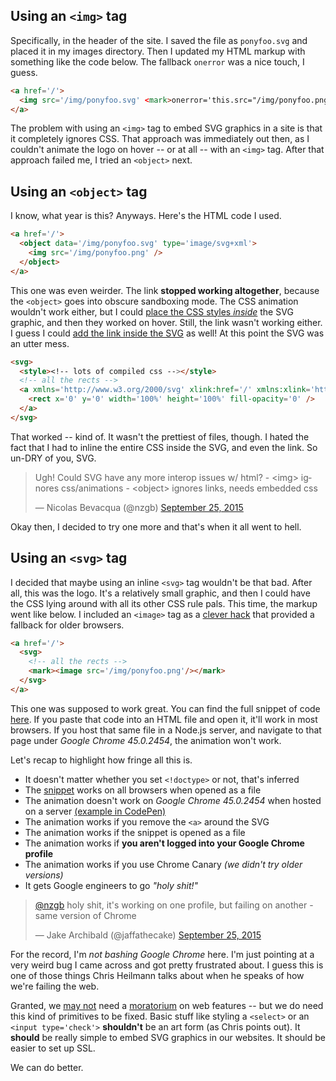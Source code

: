 ## Using an `<img>` tag

Specifically, in the header of the site. I saved the file as `ponyfoo.svg` and placed it in my images directory. Then I updated my HTML markup with something like the code below. The fallback `onerror` was a nice touch, I guess.

```html
<a href='/'>
  <img src='/img/ponyfoo.svg' <mark>onerror='this.src="/img/ponyfoo.png"'</mark> />
</a>
```

The problem with using an `<img>` tag to embed SVG graphics in a site is that it completely ignores CSS. That approach was immediately out then, as I couldn't animate the logo on hover -- or at all -- with an `<img>` tag. After that approach failed me, I tried an `<object>` next.

## Using an `<object>` tag

I know, what year is this? Anyways. Here's the HTML code I used.

```html
<a href='/'>
  <object data='/img/ponyfoo.svg' type='image/svg+xml'>
    <img src='/img/ponyfoo.png' />
  </object>
</a>
```

This one was even weirder. The link **stopped working altogether**, because the `<object>` goes into obscure sandboxing mode. The CSS animation wouldn't work either, but I could [place the CSS styles _inside_][2] the SVG graphic, and then they worked on hover. Still, the link wasn't working either. I guess I could [add the link inside the SVG][1] as well! At this point the SVG was an utter mess.

```html
<svg>
  <style><!-- lots of compiled css --></style>
  <!-- all the rects -->
  <a xmlns='http://www.w3.org/2000/svg' xlink:href='/' xmlns:xlink='http://www.w3.org/1999/xlink' target='_top'>
    <rect x='0' y='0' width='100%' height='100%' fill-opacity='0' />
  </a>
</svg>
```

That worked -- kind of. It wasn't the prettiest of files, though. I hated the fact that I had to inline the entire CSS inside the SVG, and even the link. So un-DRY of you, SVG.

<blockquote class="twitter-tweet" lang="en"><p lang="en" dir="ltr">Ugh! Could SVG have any more interop issues w/ html?&#10;- &lt;img&gt; ignores css/animations&#10;- &lt;object&gt; ignores links, needs embedded css</p>&mdash; Nicolas Bevacqua (@nzgb) <a href="https://twitter.com/nzgb/status/647325093891321856">September 25, 2015</a></blockquote>

Okay then, I decided to try one more and that's when it all went to hell.

## Using an `<svg>` tag

I decided that maybe using an inline `<svg>` tag wouldn't be that bad. After all, this was the logo. It's a relatively small graphic, and then I could have the CSS lying around with all its other CSS rule pals. This time, the markup went like below. I included an `<image>` tag as a [clever hack][3] that provided a fallback for older browsers.

```html
<a href='/'>
  <svg>
    <!-- all the rects -->
    <mark><image src='/img/ponyfoo.png'/></mark>
  </svg>
</a>
```

This one was supposed to work great. You can find the full snippet of code [here][5]. If you paste that code into an HTML file and open it, it'll work in most browsers. If you host that same file in a Node.js server, and navigate to that page under _Google Chrome 45.0.2454_, the animation won't work.

Let's recap to highlight how fringe all this is.

- It doesn't matter whether you set `<!doctype>` or not, that's inferred
- The [snippet][5] works on all browsers when opened as a file
- The animation doesn't work on _Google Chrome 45.0.2454_ when hosted on a server [(example in CodePen)][6]
- The animation works if you remove the `<a>` around the SVG
- The animation works if the snippet is opened as a file
- The animation works if **you aren't logged into your Google Chrome profile**
- The animation works if you use Chrome Canary _(we didn't try older versions)_
- It gets Google engineers to go _"holy shit!"_

<blockquote class="twitter-tweet" lang="en"><p lang="en" dir="ltr"><a href="https://twitter.com/nzgb">@nzgb</a> holy shit, it&#39;s working on one profile, but failing on another - same version of Chrome</p>&mdash; Jake Archibald (@jaffathecake) <a href="https://twitter.com/jaffathecake/status/647458048991227904">September 25, 2015</a></blockquote>

For the record, I'm _not bashing Google Chrome_ here. I'm just pointing at a very weird bug I came across and got pretty frustrated about. I guess this is one of those things Chris Heilmann talks about when he speaks of how we're failing the web.

Granted, we [may not][7] need a [moratorium][8] on web features -- but we do need this kind of primitives to be fixed. Basic stuff like styling a `<select>` or an `<input type='check'>` **shouldn't** be an art form (as Chris points out). It **should** be really simple to embed SVG graphics in our websites. It should be easier to set up SSL. 

We can do better.

[1]: http://stackoverflow.com/a/19553517/389745 "Make an html svg object also a clickable link question on StackOverflow"
[2]: https://css-tricks.com/using-svg/ "Using SVG as an <object> section, 'Using SVG on CSS-Tricks'"
[3]: https://twitter.com/jaffathecake/status/647328352664190976
[4]: http://codepen.io/bevacqua/pen/avpKBG?editors=110
[5]: https://gist.githubusercontent.com/bevacqua/07bf49036dcc534130b0/raw/e99b95fbf99bf5d70c6719090f8d2f2e5058c961/a.html
[6]: http://codepen.io/bevacqua/pen/QjdxgG?editors=100
[7]: /articles/fast-forwarding-the-web-platform "Fast-forwarding the Web Platform on Pony Foo"
[8]: http://www.quirksmode.org/blog/archives/2015/07/stop_pushing_th.html "Stop Pushing the Web Forward"
[9]: https://www.youtube.com/watch?v=RVEntHvof2w "Advancing JavaScript without breaking the web"
